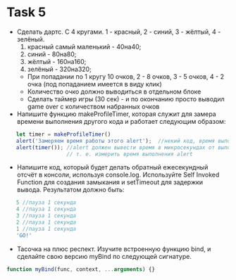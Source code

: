# Task 5
* Сделать дартс. С 4 кругами. 1 - красный, 2 - синий, 3 - жёлтый, 4 - зелёный.
  1. красный самый маленький - 40на40;
  2. синий - 80на80;
  3. жёлтый - 160на160;
  4. зелёный - 320на320;
  * При попадании по 1 кругу 10 очков, 2 - 8 очков, 3 - 5 очков, 4 - 2 очка (под попаданием имеется в виду клик)
  * Количество очко должно выводиться в отдельном блоке
  * Сделать таймер игры (30 сек) - и по окончанию просто выводил game over с количеством набранных очков
* Напишите функцию makeProfileTimer, которая служит для замера времени выполнения другого кода и работает следующим образом:
```javascript
   let timer = makeProfileTimer()
   alert('Замеряем время работы этого alert');  //некий код, время выполнения которого мы хотим измерить с высокой точностью
   alert(timer()); //alert должен вывести время в микросекундах от выполнения makeProfileTimer до момента вызова timer(), 
                   // т. е. измерить время выполнения alert
```
* Напишите код, который будет делать обратный ежесекундный отсчёт в консоли, используя console.log. Используйте Self Invoked Function для создания замыкания и setTimeout для задержки вывода. Результатом должно быть:
```javascript
   5 //пауза 1 секунда
   4 //пауза 1 секунда
   3 //пауза 1 секунда
   2 //пауза 1 секунда
   1 //пауза 1 секунда
   'GO!'
```

* Тасочка на плюс респект. Изучите встроенную функцию bind, и сделайте свою версию myBind по следующей сигнатуре.
```javascript
function myBind(func, context, ...arguments) {}
```